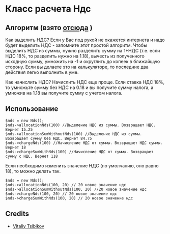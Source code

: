 Класс расчета Ндс
=================

## Алгоритм (взято [отсюда](http://www.ndscalc.ru/) )

Как выделить НДС?
Если у Вас под рукой не окажется интернета и надо будет выделить НДС - запомните этот простой алгоритм. Чтобы выделить НДС из суммы, нужно разделить сумму на 1+НДС (т.е. если НДС 18%, то разделить нужно на 1.18), вычесть из полученного исходную сумму, умножить на -1 и округлить до копеек в ближайшую сторону. Если вы делаете это на калькуляторе, то последние два действия легко выполнить в уме.

Как начислить НДС?
Начислить НДС еще проще. Если ставка НДС 18%, то умножьте сумму без НДС на 0.18 и вы получите сумму налога, а умножив на 1.18 вы получите сумму с учетом налога.

## Использование

```
$nds = new Nds();
$nds->allocationNds(100) //Выделение НДС из суммы. Возвращает НДС. Вернет 15.25
$nds->allocationSumWithoutNds(100) //Выделение НДС из суммы. Возвращает сумму без НДС. Вернет 84.75
$nds->chargeNds(100) //Начисление НДС от суммы. Возвращает НДС суммы. Вернет 18
$nds->chargeSumWithNds(100) //Начисление НДС от суммы. Возвращает сумму с НДС. Вернет 118
```

Если необходимо изменить значение НДС (по умолчанию, оно равно 18), то можно делать так.
```
$nds = new Nds();
$nds->allocationNds(100, 20) // 20 новое значение ндс
$nds->allocationSumWithoutNds(100, 20) //20 новое значение ндс
$nds->chargeNds(100, 20) // 20 новое значение ндс
$nds->chargeSumWithNds(100, 20) // 20 новое значение ндс
```

## Credits

- [Vitaliy Tsibikov](https://github.com/vitalik74)